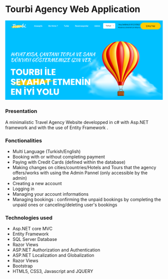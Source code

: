 <h1>Tourbi Agency Web Application</h1>
<img src="Capture d’écran 2021-01-02 234341.png" />
<h3>Presentation </h3>
<p>A minimalistic Travel Agency Website developped in c# with Asp.NET framework and with the use of Entity Framework . </p>
<h3>Fonctionalities </h3>
<ul> 
  <li>Multi Language (Turkish/English) </li>
  <li>Booking with or without completing payment </li>
  <li>Paying with Credit Cards (defined within the database) </li>
  <li>Making changes on cities/countries/Hotels and Tours that the agency offers/works with using the Admin Pannel (only accessible by the admin) </li>
  <li>Creating a new account </li>
  <li>Logging in </li>
  <li>Managing your account informations</li>
  <li>Managing bookings : confirming the unpaid bookings by completing the unpaid ones or canceling/deleting user's bookings</li>
</ul>
<h3>Technologies used </h3>
<ul> 
  <li>Asp.NET core MVC</li>
  <li>Entity Framework </li>
  <li>SQL Server Database </li>
  <li>Razor Views </li>
  <li>ASP.NET Authorization and Authentication</li>
  <li>ASP.NET Localization and Globalization</li>
  <li>Razor Views </li>
  <li>Bootstrap </li>
  <li>HTML5, CSS3, Javascript and JQUERY </li>
</ul>

